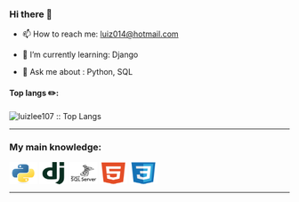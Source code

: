 ### Hi there 👋


- 📫 How to reach me: luiz014@hotmail.com

- 🌱 I’m currently learning: Django
- 💬 Ask me about : Python, SQL           

<!-- <img src="https://cdn.jsdelivr.net/gh/devicons/devicon/icons/linux/linux-original.svg" width="40" height="40"/> -->



<h4 align="left">Top langs ✏️:</h4>

<p align="left"><img src="https://github-readme-stats.vercel.app/api/top-langs/?username=luizlee107&langs_count=10&theme=tokyonight&layout=compact" alt="luizlee107 :: Top Langs" /></p>


<hr>

### My main knowledge: 

<img align="center" alt="RoDalex-PYTHON" height="40" width="50" src="https://github.com/devicons/devicon/blob/master/icons/python/python-original.svg">

<img align="center" alt="Rodalex-Django" height="40" width="50" src="https://github.com/devicons/devicon/blob/master/icons/django/django-plain.svg">

<img align="center" alt="Rodalex-SQLServer" height="40" width="50" src="https://github.com/devicons/devicon/blob/master/icons/microsoftsqlserver/microsoftsqlserver-plain-wordmark.svg">

<img align="center" alt="Rodalex-HTML5" height="40" width="50" src="https://github.com/devicons/devicon/blob/master/icons/html5/html5-plain.svg">
  
<img align="center" alt="Rodalex-CSS3" height="40" width="50" src="https://github.com/devicons/devicon/blob/master/icons/css3/css3-original.svg">



   
 <hr>
